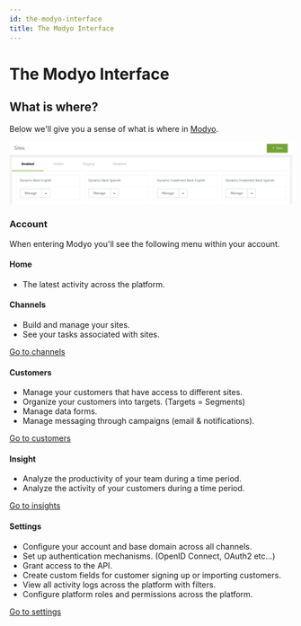 ```yaml
---
id: the-modyo-interface
title: The Modyo Interface
---
```


# The Modyo Interface

## What is where?

Below we'll give you a sense of what is where in [Modyo](https://www.modyo.com/).

![The Modyo interface](./modyo-screenshot.png)

### Account

When entering Modyo you'll see the following menu within your account.

#### Home

- The latest activity across the platform.

#### Channels

- Build and manage your sites.
- See your tasks associated with sites.

[Go to channels](https://support.modyo.com/hc/en-us/articles/360006583292-What-is-Channels-)

#### Customers

- Manage your customers that have access to different sites.
- Organize your customers into targets. \(Targets = Segments\)
- Manage data forms.
- Manage messaging through campaigns \(email & notifications\).

[Go to customers](https://support.modyo.com/hc/en-us/articles/360006583432)

#### Insight

- Analyze the productivity of your team during a time period.
- Analyze the activity of your customers during a time period.

[Go to insights](https://support.modyo.com/hc/en-us/articles/360005114872-Insights)

#### Settings

- Configure your account and base domain across all channels.
- Set up authentication mechanisms. \(OpenID Connect, OAuth2 etc...\)
- Grant access to the API.
- Create custom fields for customer signing up or importing customers.
- View all activity logs across the platform with filters.
- Configure platform roles and permissions across the platform.

[Go to settings](https://support.modyo.com/hc/en-us/articles/360002805792-Account-Settings)
